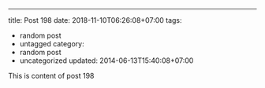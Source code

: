 ---
title: Post 198
date: 2018-11-10T06:26:08+07:00
tags:
  - random post
  - untagged
category:
  - random post
  - uncategorized
updated: 2014-06-13T15:40:08+07:00

This is content of post 198